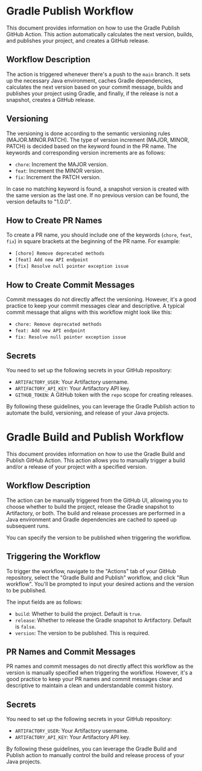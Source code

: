 # Gradle Publish Workflow

This document provides information on how to use the Gradle Publish GitHub Action. This action automatically calculates the next version, builds, and publishes your project, and creates a GitHub release.

## Workflow Description

The action is triggered whenever there's a push to the `main` branch. It sets up the necessary Java environment, caches Gradle dependencies, calculates the next version based on your commit message, builds and publishes your project using Gradle, and finally, if the release is not a snapshot, creates a GitHub release.

## Versioning

The versioning is done according to the semantic versioning rules (MAJOR.MINOR.PATCH). The type of version increment (MAJOR, MINOR, PATCH) is decided based on the keyword found in the PR name. The keywords and corresponding version increments are as follows:

- `chore`: Increment the MAJOR version.
- `feat`: Increment the MINOR version.
- `fix`: Increment the PATCH version.

In case no matching keyword is found, a snapshot version is created with the same version as the last one. If no previous version can be found, the version defaults to "1.0.0".

## How to Create PR Names

To create a PR name, you should include one of the keywords (`chore`, `feat`, `fix`) in square brackets at the beginning of the PR name. For example:

- `[chore] Remove deprecated methods`
- `[feat] Add new API endpoint`
- `[fix] Resolve null pointer exception issue`

## How to Create Commit Messages

Commit messages do not directly affect the versioning. However, it's a good practice to keep your commit messages clear and descriptive. A typical commit message that aligns with this workflow might look like this:

- `chore: Remove deprecated methods`
- `feat: Add new API endpoint`
- `fix: Resolve null pointer exception issue`

## Secrets

You need to set up the following secrets in your GitHub repository:

- `ARTIFACTORY_USER`: Your Artifactory username.
- `ARTIFACTORY_API_KEY`: Your Artifactory API key.
- `GITHUB_TOKEN`: A GitHub token with the `repo` scope for creating releases.

By following these guidelines, you can leverage the Gradle Publish action to automate the build, versioning, and release of your Java projects.



# Gradle Build and Publish Workflow

This document provides information on how to use the Gradle Build and Publish GitHub Action. This action allows you to manually trigger a build and/or a release of your project with a specified version.

## Workflow Description

The action can be manually triggered from the GitHub UI, allowing you to choose whether to build the project, release the Gradle snapshot to Artifactory, or both. The build and release processes are performed in a Java environment and Gradle dependencies are cached to speed up subsequent runs.

You can specify the version to be published when triggering the workflow.

## Triggering the Workflow

To trigger the workflow, navigate to the "Actions" tab of your GitHub repository, select the "Gradle Build and Publish" workflow, and click "Run workflow". You'll be prompted to input your desired actions and the version to be published.

The input fields are as follows:

- `build`: Whether to build the project. Default is `true`.
- `release`: Whether to release the Gradle snapshot to Artifactory. Default is `false`.
- `version`: The version to be published. This is required.

## PR Names and Commit Messages

PR names and commit messages do not directly affect this workflow as the version is manually specified when triggering the workflow. However, it's a good practice to keep your PR names and commit messages clear and descriptive to maintain a clean and understandable commit history.

## Secrets

You need to set up the following secrets in your GitHub repository:

- `ARTIFACTORY_USER`: Your Artifactory username.
- `ARTIFACTORY_API_KEY`: Your Artifactory API key.

By following these guidelines, you can leverage the Gradle Build and Publish action to manually control the build and release process of your Java projects. 
